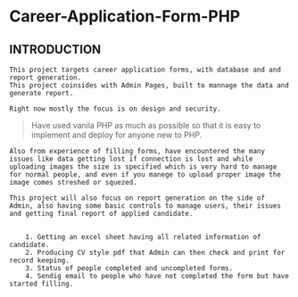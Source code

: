 # __Career-Application-Form-PHP__
## __INTRODUCTION__
    This project targets career application forms, with database and and report generation.
    This project coinsides with Admin Pages, built to mannage the data and generate report.

    Right now mostly the focus is on design and security.
> Have used vanila PHP as much as possible so that it is easy to implement and deploy for anyone new to PHP.

    Also from experience of filling forms, have encountered the many issues like data getting lost if connection is lost and while uploading images the size is specified which is very hard to manage for normal people, and even if you manege to upload proper image the image comes streshed or squezed.

    This project will also focus on report generation on the side of Admin, also having some basic controls to manage users, their issues and getting final report of applied candidate.


        1. Getting an excel sheet having all related information of candidate.
        2. Producing CV style pdf that Admin can then check and print for record keeping.
        3. Status of people completed and uncompleted forms.
        4. Sendig email to people who have not completed the form but have started filling.



